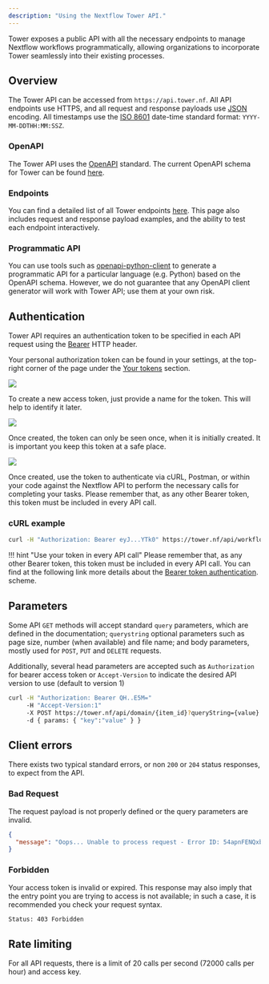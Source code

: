 ```yaml
---
description: "Using the Nextflow Tower API."
---
```


Tower exposes a public API with all the necessary endpoints to manage Nextflow workflows programmatically, allowing organizations to incorporate Tower seamlessly into their existing processes.

## Overview

The Tower API can be accessed from `https://api.tower.nf`. All API endpoints use HTTPS, and all request and response payloads use [JSON](https://www.json.org/) encoding. All timestamps use the [ISO 8601](https://www.iso.org/iso-8601-date-and-time-format.html) date-time standard format: `YYYY-MM-DDTHH:MM:SSZ`.

### OpenAPI

The Tower API uses the [OpenAPI](https://swagger.io/specification/) standard. The current OpenAPI schema for Tower can be found [here](https://tower.nf/openapi/nextflow-tower-api-latest.yml).

### Endpoints

You can find a detailed list of all Tower endpoints [here](https://tower.nf/openapi/index.html). This page also includes request and response payload examples, and the ability to test each endpoint interactively.

### Programmatic API

You can use tools such as [openapi-python-client](https://github.com/openapi-generators/openapi-python-client) to generate a programmatic API for a particular language (e.g. Python) based on the OpenAPI schema. However, we do not guarantee that any OpenAPI client generator will work with Tower API; use them at your own risk.

## Authentication

Tower API requires an authentication token to be specified in each API request using the
[Bearer](https://swagger.io/docs/specification/authentication/bearer-authentication) HTTP header.

Your personal authorization token can be found in your settings, at the top-right corner of the page under the
[Your tokens](https://tower.nf/tokens) section.

![](_images/your_tokens.png)

To create a new access token, just provide a name for the token. This will help to identify it later.

![](_images/token_form.png)

Once created, the token can only be seen once, when it is initially created. It is important you keep this token at a safe place.

![](_images/personal_access_token.png)

Once created, use the token to authenticate via cURL, Postman, or within your code against the Nextflow API to perform the necessary calls for completing your tasks.
Please remember that, as any other Bearer token, this token must be included in every API call.

### cURL example

```bash
curl -H "Authorization: Bearer eyJ...YTk0" https://tower.nf/api/workflow
```

!!! hint "Use your token in every API call"
Please remember that, as any other Bearer token, this token must be included in every API call. You can find at the following link more details about the [Bearer token authentication](https://swagger.io/docs/specification/authentication/bearer-authentication). scheme.

## Parameters

Some API `GET` methods will accept standard `query` parameters, which are defined in the documentation; `querystring` optional
parameters such as page size, number (when available) and file name; and body parameters, mostly used for `POST`, `PUT` and `DELETE` requests.

Additionally, several head parameters are accepted such as `Authorization` for bearer access token or `Accept-Version` to indicate the desired API version to use (default to version 1)

```bash
curl -H "Authorization: Bearer QH..E5M="
     -H "Accept-Version:1"
     -X POST https://tower.nf/api/domain/{item_id}?queryString={value}
     -d { params: { "key":"value" } }

```

## Client errors

There exists two typical standard errors, or non `200` or `204` status responses, to expect from the API.

### Bad Request

The request payload is not properly defined or the query parameters are invalid.

```json
{
  "message": "Oops... Unable to process request - Error ID: 54apnFENQxbvCr23JaIjLb"
}
```

### Forbidden

Your access token is invalid or expired. This response may also imply that the entry point you are trying to access is not available; in such a case, it is recommended you check your request syntax.

```bash
Status: 403 Forbidden
```

## Rate limiting

For all API requests, there is a limit of 20 calls per second (72000 calls per hour) and access key.
